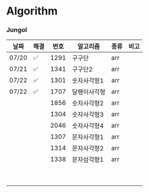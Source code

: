 # Algorithm

### Jungol

| 날짜  | 해결 | 번호 | 알고리즘     | 종류 | 비고 |
| ----- | ---- | ---- | ------------ | ---- | ---- |
| 07/20 | ✅    | 1291 | 구구단       | arr  |      |
| 07/21 | ✅    | 1341 | 구구단2      | arr  |      |
| 07/22 | ✅    | 1301 | 숫자사각형1  | arr  |      |
| 07/22 | ✅    | 1707 | 달팽이사각형 | arr  |      |
|       |      | 1856 | 숫자사각형2  | arr  |      |
|       |      | 1304 | 숫자사각형3  | arr  |      |
|       |      | 2046 | 숫자사각형4  | arr  |      |
|       |      | 1307 | 문자사각형1  | arr  |      |
|       |      | 1314 | 문자사각형2  | arr  |      |
|       |      | 1338 | 문자삼각형1  | arr  |      |
|       |      |      |              |      |      |
|       |      |      |              |      |      |
|       |      |      |              |      |      |
|       |      |      |              |      |      |
|       |      |      |              |      |      |
|       |      |      |              |      |      |
|       |      |      |              |      |      |
|       |      |      |              |      |      |
|       |      |      |              |      |      |

